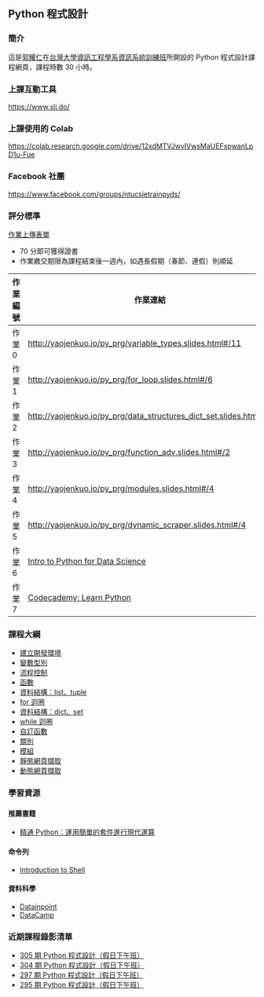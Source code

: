 ## Python 程式設計

### 簡介

這是[郭耀仁](https://www.facebook.com/yaojen.kuo.1)在[台灣大學資訊工程學系資訊系統訓練班](https://www.csie.ntu.edu.tw/train/)所開設的 Python 程式設計課程網頁，課程時數 30 小時。

### 上課互動工具

<https://www.sli.do/>

### 上課使用的 Colab

<https://colab.research.google.com/drive/12xdMTVJwvIVwsMaUEFxpwanLpD1u-Fue>

### Facebook 社團

<https://www.facebook.com/groups/ntucsietrainpyds/>

### 評分標準

[作業上傳表單](https://goo.gl/forms/ys2SDJ0LhBH6Fhw32)

- 70 分即可獲得證書
- 作業繳交期限為課程結束後一週內，如遇長假期（春節、連假）則順延

|作業編號|作業連結|作業分數|
|-------|------|-------|
|作業 0|<http://yaojenkuo.io/py_prg/variable_types.slides.html#/11>|20|
|作業 1|<http://yaojenkuo.io/py_prg/for_loop.slides.html#/6>|40|
|作業 2|<http://yaojenkuo.io/py_prg/data_structures_dict_set.slides.html#/3>|20|
|作業 3|<http://yaojenkuo.io/py_prg/function_adv.slides.html#/2>|30|
|作業 4|<http://yaojenkuo.io/py_prg/modules.slides.html#/4>|40|
|作業 5|<http://yaojenkuo.io/py_prg/dynamic_scraper.slides.html#/4>|50|
|作業 6|[Intro to Python for Data Science](https://www.datacamp.com/courses/intro-to-python-for-data-science?tap_a=5644-dce66f&tap_s=194899-1fb421)|70|
|作業 7|[Codecademy: Learn Python](https://www.codecademy.com/learn/learn-python)|70|

### 課程大綱

- [建立開發環境](http://yaojenkuo.io/py_prg/dev_env.slides.html)
- [變數型別](http://yaojenkuo.io/py_prg/variable_types.slides.html)
- [流程控制](http://yaojenkuo.io/py_prg/control_statement.slides.html)
- [函數](http://yaojenkuo.io/py_prg/function.slides.html)
- [資料結構：list、tuple](http://yaojenkuo.io/py_prg/data_structures_list_tuple.slides.html)
- [for 迴圈](http://yaojenkuo.io/py_prg/for_loop.slides.html)
- [資料結構：dict、set](http://yaojenkuo.io/py_prg/data_structures_dict_set.slides.html)
- [while 迴圈](http://yaojenkuo.io/py_prg/while_loop.slides.html)
- [自訂函數](http://yaojenkuo.io/py_prg/function_adv.slides.html)
- [類別](https://yaojenkuo.github.io/py_prg/class.slides.html)
- [模組](https://yaojenkuo.github.io/py_prg/modules.slides.html)
- [靜態網頁擷取](https://yaojenkuo.github.io/py_prg/static_scraper.slides.html)
- [動態網頁擷取](https://yaojenkuo.github.io/py_prg/dynamic_scraper.slides.html)

### 學習資源

#### 推薦書籍

- [精通 Python：運用簡單的套件進行現代運算](https://www.books.com.tw/products/0010690075)

#### 命令列

- [Introduction to Shell](https://www.datacamp.com/courses/introduction-to-shell-for-data-science?tap_a=5644-dce66f&tap_s=194899-1fb421)

#### 資料科學

- [Datainpoint](https://medium.com/datainpoint)
- [DataCamp](https://www.datacamp.com/courses/tech:python?tap_a=5644-dce66f&tap_s=194899-1fb421)

### 近期課程錄影清單

- [305 期 Python 程式設計（假日下午班）](https://www.youtube.com/playlist?list=PLEq7iw5uOtuXx0FR6sns7q4IShp05pnVw)
- [304 期 Python 程式設計（假日下午班）](https://www.youtube.com/playlist?list=PLEq7iw5uOtuVelbGqKk03asL1naRrtQSi)
- [297 期 Python 程式設計（假日下午班）](https://www.youtube.com/playlist?list=PLEq7iw5uOtuXrd08rbahS9_wYlGwi8mOe)
- [295 期 Python 程式設計（假日下午班）](https://www.youtube.com/playlist?list=PLEq7iw5uOtuVT07u5CS2-RPDhBBVpRYUv)